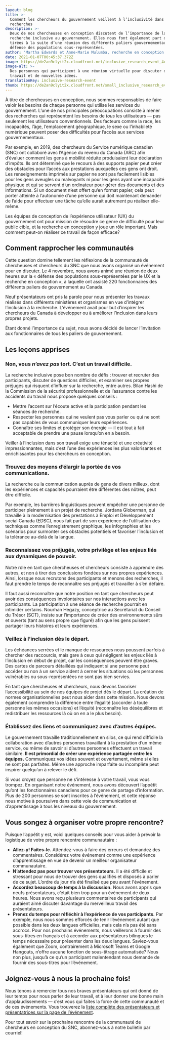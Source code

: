 ```yaml
---
layout: blog
title: >-
  Comment les chercheurs du gouvernement veillent à l’inclusivité dans leurs
  recherches
description: >-
  Deux de nos chercheuses en conception discutent de l’importance de la
  recherche inclusive au gouvernement. Elles nous font également part des leçons
  tirées à la suite d’une réunion des différents paliers gouvernementaux sur la
  défense des populations sous-représentées.
author: 'Martha Edwards et Anne-Marie Mulumba, recherche en conception'
date: 2021-01-07T00:45:37.372Z
image: https://de2an9clyit2x.cloudfront.net/inclusive_research_event_4cb5105cda.jpg
image-alt: >-
  Des personnes qui participent à une réunion virtuelle pour discuter de leur
  travail et de nouvelles idées.
translationKey: inclusive-research-event
thumb: https://de2an9clyit2x.cloudfront.net/small_inclusive_research_event_4cb5105cda.jpg
---
```

À titre de chercheuses en conception, nous sommes responsables de faire valoir les besoins de chaque personne qui utilise les services du gouvernement. L’une de nos principales préoccupations consiste à mener des recherches qui représentent les besoins de *tous* les utilisateurs — pas seulement les utilisateurs conventionnels. Des facteurs comme la race, les incapacités, l’âge, l’emplacement géographique, le sexe ou l’inhabileté numérique peuvent poser des difficultés pour l’accès aux services gouvernementaux.

Par exemple, en 2019, des chercheurs du Service numérique canadien (SNC) ont collaboré avec l’Agence du revenu du Canada (ARC) afin d’évaluer comment les gens à mobilité réduite produisaient leur déclaration d’impôts. Ils ont déterminé que le recours à des supports papier peut créer des obstacles pour l’accès aux prestations auxquelles ces gens ont droit. Les renseignements imprimés sur papier ne sont pas facilement lisibles pour les gens aveugles ou malvoyants ni pour les gens ayant une incapacité physique et qui se servent d’un ordinateur pour gérer des documents et des informations. Si un document n’est offert qu’en format papier, cela peut porter atteinte à l’autonomie d’une personne qui doit maintenant demander de l’aide pour effectuer une tâche qu’elle aurait autrement pu réaliser elle-même.

Les équipes de conception de l’expérience utilisateur (UX) du gouvernement ont pour mission de résoudre ce genre de difficulté pour leur public cible, et la recherche en conception y joue un rôle important. Mais comment peut-on réaliser ce travail de façon efficace?

## Comment rapprocher les communautés
Cette question domine tellement les réflexions de la communauté de chercheuses et chercheurs du SNC que nous avons organisé un événement pour en discuter. Le 4 novembre, nous avons animé une réunion de deux heures sur la « défense des populations sous-représentées par le UX et la recherche en conception », à laquelle ont assisté 220 fonctionnaires des différents paliers de gouvernement au Canada.

Neuf présentateurs ont pris la parole pour nous présenter les travaux réalisés dans différents ministères et organismes en vue d’intégrer l’inclusion à la recherche. L’événement avait pour but d’inspirer les chercheurs du Canada à développer ou à améliorer l’inclusion dans leurs propres projets.

Étant donné l’importance du sujet, nous avons décidé de lancer l’invitation aux fonctionnaires de tous les paliers de gouvernement.



## Les leçons apprises

### Non, vous *n’avez pas* tort. C’est un travail difficile.

La recherche inclusive pose bon nombre de défis : trouver et recruter des participants, discuter de questions difficiles, et examiner ses propres préjugés qui risquent d’influer sur la recherche, entre autres. Bilan Hashi de la Commission de la sécurité professionnelle et de l’assurance contre les accidents du travail nous propose quelques conseils :

* Mettre l’accent sur l’écoute active et la participation pendant les séances de recherche.
* Respecter les personnes qui ne veulent pas vous parler ou qui ne sont pas capables de vous communiquer leurs expériences.
* Connaître ses limites et protéger son énergie — il est tout à fait acceptable de prendre une pause lorsqu’on en a besoin.


Veiller à l’inclusion dans son travail exige une ténacité et une créativité impressionnantes, mais c’est l’une des expériences les plus valorisantes et enrichissantes pour les chercheurs en conception.

### Trouvez des moyens d’élargir la portée de vos communications.

La recherche ou la communication auprès de gens de divers milieux, dont les expériences et capacités pourraient être différentes des nôtres, peut être difficile.


Par exemple, les barrières linguistiques peuvent empêcher une personne de participer pleinement à un projet de recherche. Jordana Globerman, qui travaille à la modernisation des prestations à Emploi et Développement social Canada (EDSC), nous fait part de son expérience de l’utilisation des techniques comme l’enregistrement graphique, les infographies et les scénarios pour surmonter ces obstacles potentiels et favoriser l’inclusion et la tolérance au-delà de la langue.

### Reconnaissez vos préjugés, votre privilège et les enjeux liés aux dynamiques de pouvoir.

Notre rôle en tant que chercheuses et chercheurs consiste à apprendre des autres, et non à tirer des conclusions fondées sur nos propres expériences. Ainsi, lorsque nous recrutons des participants et menons des recherches, il faut prendre le temps de reconnaître ses préjugés et travailler à s’en défaire.

Il faut aussi reconnaître que notre position en tant que chercheurs peut avoir des conséquences involontaires sur nos interactions avec les participants. La participation à une séance de recherche pourrait en intimider certains. Nourhan Hegazy, conceptrice au Secrétariat du Conseil du Trésor (SCT), insiste sur l’importance de créer des environnements sûrs et ouverts (tant au sens propre que figuré) afin que les gens puissent partager leurs histoires et leurs expériences.

### Veillez à l’inclusion dès le départ.

Les échéances serrées et le manque de ressources nous poussent parfois à chercher des raccourcis, mais gare à ceux qui négligent les enjeux liés à l’inclusion en début de projet, car les conséquences peuvent être graves. Des cartes de parcours détaillées qui indiquent si une personne peut accéder ou non à un service aident à cerner les situations où les personnes vulnérables ou sous-représentées ne sont pas bien servies.

En tant que chercheuses et chercheurs, nous devons favoriser l’accessibilité au sein de nos équipes de projet dès le départ. La création de normes organisationnelles peut nous aider dans cette mission. Nous devons également comprendre la différence entre l’égalité (accorder à toute personne les mêmes occasions) et l’équité (reconnaître les déséquilibres et redistribuer les ressources là où on en a le plus besoin).


### Établissez des liens et communiquez avec d’autres équipes.

Le gouvernement travaille traditionnellement en silos, ce qui rend difficile la collaboration avec d’autres personnes travaillant à la prestation d’un même service, ou même de savoir si d’autres personnes effectuent un travail similaire. **Il est primordial de créer une expérience partagée entre les équipes.** Communiquez vos idées souvent et ouvertement, même si elles ne sont pas parfaites. Même une approche imparfaite ou incomplète peut inspirer quelqu’un à relever le défi.

Si vous croyez que personne ne s’intéresse à votre travail, vous vous trompez. En organisant notre événement, nous avons découvert l’appétit qu’ont les fonctionnaires canadiens pour ce genre de partage d’information. Plus de 200 personnes se sont inscrites à l’événement, et cette réponse nous motive à poursuivre dans cette voie de communication et d’apprentissage à tous les niveaux du gouvernement.

## Vous songez à organiser votre propre rencontre?

Puisque l’appétit y est, voici quelques conseils pour vous aider à prévoir la logistique de votre propre rencontre communautaire :

* **Allez-y! Faites-le.** Attendez-vous à faire des erreurs et demandez des commentaires. Considérez votre événement comme une expérience d’apprentissage en vue de devenir un meilleur organisateur communautaire.
* **N’attendez pas pour trouver vos présentateurs.** Il a été difficile et stressant pour nous de trouver des gens qualifiés et disposés à parler de ce sujet. L’ordre du jour n’a été finalisé que peu avant l'événement.
* **Accordez beaucoup de temps à la discussion.** Nous avons appris que neufs présentateurs, c’était bien trop pour un événement de deux heures. Nous avons reçu plusieurs commentaires de participants qui auraient aimé discuter davantage du merveilleux travail des présentateurs.
* **Prenez du temps pour réfléchir à l’expérience de vos participants.** Par exemple, nous nous sommes efforcés de tenir l’événement autant que possible dans les deux langues officielles, mais cela n’a pas été sans accrocs. Pour nos prochains événements, nous veillerons à fournir des sous-titres en français et à accorder aux présentateurs bilingues le temps nécessaire pour présenter dans les deux langues. Saviez-vous également que Zoom, contrairement à Microsoft Teams et Google Hangouts, n’offre aucune fonction de sous-titrage automatisée? Nous non plus, jusqu’à ce qu’un participant malentendant nous demande de fournir des sous-titres pour l’événement.



## Joignez-vous à nous la prochaine fois!
Nous tenons à remercier tous nos braves présentateurs qui ont donné de leur temps pour nous parler de leur travail, et à leur donner une bonne main d’applaudissements —
c’est vous qui faites la force de cette communauté et de ces événements. Vous trouverez la [liste complète des présentateurs et présentatrices sur la page de l’événement](https://www.eventbrite.ca/e/inclusive-research-advocating-for-underrepresented-users-tickets-123023736307).

Pour tout savoir sur la prochaine rencontre de la communauté de chercheurs en conception du SNC, abonnez-vous à notre bulletin par courriel!

